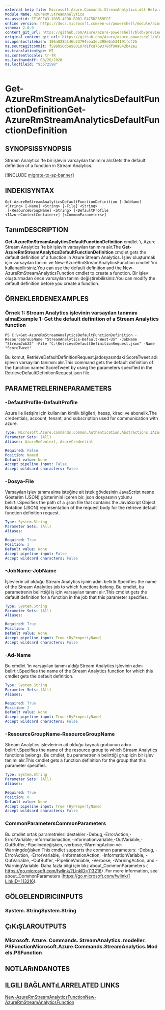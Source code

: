 ```yaml
---
external help file: Microsoft.Azure.Commands.StreamAnalytics.dll-Help.xml
Module Name: AzureRM.StreamAnalytics
ms.assetid: EF16CE43-1035-4ED0-B9D1-E475DF659ECE
online version: https://docs.microsoft.com/en-us/powershell/module/azurerm.streamanalytics/get-azurermstreamanalyticsdefaultfunctiondefinition
schema: 2.0.0
content_git_url: https://github.com/Azure/azure-powershell/blob/preview/src/ResourceManager/StreamAnalytics/Commands.StreamAnalytics/help/Get-AzureRmStreamAnalyticsDefaultFunctionDefinition.md
original_content_git_url: https://github.com/Azure/azure-powershell/blob/preview/src/ResourceManager/StreamAnalytics/Commands.StreamAnalytics/help/Get-AzureRmStreamAnalyticsDefaultFunctionDefinition.md
ms.openlocfilehash: 106a028b146b33794eba3ec398e0a534191fd425
ms.sourcegitcommit: f599b50d5e980197d1fca769378df90a842b42a1
ms.translationtype: MT
ms.contentlocale: tr-TR
ms.lasthandoff: 08/20/2020
ms.locfileid: "93572598"
---
```

# <span data-ttu-id="45429-101">Get-AzureRmStreamAnalyticsDefaultFunctionDefinition</span><span class="sxs-lookup"><span data-stu-id="45429-101">Get-AzureRmStreamAnalyticsDefaultFunctionDefinition</span></span>

## <span data-ttu-id="45429-102">SYNOPSIS</span><span class="sxs-lookup"><span data-stu-id="45429-102">SYNOPSIS</span></span>
<span data-ttu-id="45429-103">Stream Analytics 'te bir işlevin varsayılan tanımını alır.</span><span class="sxs-lookup"><span data-stu-id="45429-103">Gets the default definition of a function in Stream Analytics.</span></span>

[!INCLUDE [migrate-to-az-banner](../../includes/migrate-to-az-banner.md)]

## <span data-ttu-id="45429-104">INDEKI</span><span class="sxs-lookup"><span data-stu-id="45429-104">SYNTAX</span></span>

```
Get-AzureRmStreamAnalyticsDefaultFunctionDefinition [-JobName] <String> [-Name] <String> [-File] <String>
 [-ResourceGroupName] <String> [-DefaultProfile <IAzureContextContainer>] [<CommonParameters>]
```

## <span data-ttu-id="45429-105">Tanım</span><span class="sxs-lookup"><span data-stu-id="45429-105">DESCRIPTION</span></span>
<span data-ttu-id="45429-106">**Get-AzureRmStreamAnalyticsDefaultFunctionDefinition** cmdlet 'ı, Azure Stream Analytics 'te bir işlevin varsayılan tanımını alır.</span><span class="sxs-lookup"><span data-stu-id="45429-106">The **Get-AzureRmStreamAnalyticsDefaultFunctionDefinition** cmdlet gets the default definition of a function in Azure Stream Analytics.</span></span>
<span data-ttu-id="45429-107">İşlev oluşturmak için varsayılan tanımı ve New-AzureRmStreamAnalyticsFunction cmdlet 'ini kullanabilirsiniz.</span><span class="sxs-lookup"><span data-stu-id="45429-107">You can use the default definition and the New-AzureRmStreamAnalyticsFunction cmdlet to create a function.</span></span>
<span data-ttu-id="45429-108">Bir işlev oluşturmadan önce varsayılan tanımı değiştirebilirsiniz.</span><span class="sxs-lookup"><span data-stu-id="45429-108">You can modify the default definition before you create a function.</span></span>

## <span data-ttu-id="45429-109">ÖRNEKLERDEN</span><span class="sxs-lookup"><span data-stu-id="45429-109">EXAMPLES</span></span>

### <span data-ttu-id="45429-110">Örnek 1: Stream Analytics işlevinin varsayılan tanımını alma</span><span class="sxs-lookup"><span data-stu-id="45429-110">Example 1: Get the default definition of a Stream Analytics function</span></span>
```
PS C:\>Get-AzureRmStreamAnalyticsDefaultFunctionDefinition -ResourceGroupName "StreamAnalytics-Default-West-US" -JobName "StreamJob22" -File "C:\RetrieveDefaultDefinitionRequest.json" -Name "ScoreTweet"
```

<span data-ttu-id="45429-111">Bu komut, RetrieveDefaultDefinitionRequest.jsdosyasındaki ScoreTweet adlı işlevin varsayılan tanımını alır.</span><span class="sxs-lookup"><span data-stu-id="45429-111">This command gets the default definition of the function named ScoreTweet by using the parameters specified in the RetrieveDefaultDefinitionRequest.json file.</span></span>

## <span data-ttu-id="45429-112">PARAMETRELERINE</span><span class="sxs-lookup"><span data-stu-id="45429-112">PARAMETERS</span></span>

### <span data-ttu-id="45429-113">-DefaultProfile</span><span class="sxs-lookup"><span data-stu-id="45429-113">-DefaultProfile</span></span>
<span data-ttu-id="45429-114">Azure ile iletişim için kullanılan kimlik bilgileri, hesap, kiracı ve abonelik.</span><span class="sxs-lookup"><span data-stu-id="45429-114">The credentials, account, tenant, and subscription used for communication with azure.</span></span>

```yaml
Type: Microsoft.Azure.Commands.Common.Authentication.Abstractions.IAzureContextContainer
Parameter Sets: (All)
Aliases: AzureRmContext, AzureCredential

Required: False
Position: Named
Default value: None
Accept pipeline input: False
Accept wildcard characters: False
```

### <span data-ttu-id="45429-115">-Dosya</span><span class="sxs-lookup"><span data-stu-id="45429-115">-File</span></span>
<span data-ttu-id="45429-116">Varsayılan işlev tanımı alma isteğine ait istek gövdesinin JavaScript nesne Gösterim (JSON) gösterimini içeren bir. json dosyasının yolunu belirtir.</span><span class="sxs-lookup"><span data-stu-id="45429-116">Specifies the path of a .json file that contains the JavaScript Object Notation (JSON) representation of the request body for the retrieve default function definition request.</span></span>

```yaml
Type: System.String
Parameter Sets: (All)
Aliases:

Required: True
Position: 3
Default value: None
Accept pipeline input: False
Accept wildcard characters: False
```

### <span data-ttu-id="45429-117">-JobName</span><span class="sxs-lookup"><span data-stu-id="45429-117">-JobName</span></span>
<span data-ttu-id="45429-118">İşlevlerin ait olduğu Stream Analytics işinin adını belirtir.</span><span class="sxs-lookup"><span data-stu-id="45429-118">Specifies the name of the Stream Analytics job to which functions belong.</span></span>
<span data-ttu-id="45429-119">Bu cmdlet, bu parametrenin belirttiği iş için varsayılan tanımı alır.</span><span class="sxs-lookup"><span data-stu-id="45429-119">This cmdlet gets the default definition for a function in the job that this parameter specifies.</span></span>

```yaml
Type: System.String
Parameter Sets: (All)
Aliases:

Required: True
Position: 1
Default value: None
Accept pipeline input: True (ByPropertyName)
Accept wildcard characters: False
```

### <span data-ttu-id="45429-120">-Ad</span><span class="sxs-lookup"><span data-stu-id="45429-120">-Name</span></span>
<span data-ttu-id="45429-121">Bu cmdlet 'in varsayılan tanımı aldığı Stream Analytics işlevinin adını belirtir.</span><span class="sxs-lookup"><span data-stu-id="45429-121">Specifies the name of the Stream Analytics function for which this cmdlet gets the default definition.</span></span>

```yaml
Type: System.String
Parameter Sets: (All)
Aliases:

Required: True
Position: 2
Default value: None
Accept pipeline input: True (ByPropertyName)
Accept wildcard characters: False
```

### <span data-ttu-id="45429-122">-ResourceGroupName</span><span class="sxs-lookup"><span data-stu-id="45429-122">-ResourceGroupName</span></span>
<span data-ttu-id="45429-123">Stream Analytics işlevlerinin ait olduğu kaynak grubunun adını belirtir.</span><span class="sxs-lookup"><span data-stu-id="45429-123">Specifies the name of the resource group to which Stream Analytics functions belongs.</span></span>
<span data-ttu-id="45429-124">Bu cmdlet, bu parametrenin belirttiği grup için bir işlev tanımı alır.</span><span class="sxs-lookup"><span data-stu-id="45429-124">This cmdlet gets a function definition for the group that this parameter specifies.</span></span>

```yaml
Type: System.String
Parameter Sets: (All)
Aliases:

Required: True
Position: 0
Default value: None
Accept pipeline input: True (ByPropertyName)
Accept wildcard characters: False
```

### <span data-ttu-id="45429-125">CommonParameters</span><span class="sxs-lookup"><span data-stu-id="45429-125">CommonParameters</span></span>
<span data-ttu-id="45429-126">Bu cmdlet ortak parametreleri destekler:-Debug,-ErrorAction,-ErrorVariable,-ınformationaction,-ınformationvariable,-OutVariable,-OutBuffer,-Pipelinedeğişken,-verbose,-WarningAction ve-Warningdeğişken.</span><span class="sxs-lookup"><span data-stu-id="45429-126">This cmdlet supports the common parameters: -Debug, -ErrorAction, -ErrorVariable, -InformationAction, -InformationVariable, -OutVariable, -OutBuffer, -PipelineVariable, -Verbose, -WarningAction, and -WarningVariable.</span></span> <span data-ttu-id="45429-127">Daha fazla bilgi için bkz about_CommonParameters ( https://go.microsoft.com/fwlink/?LinkID=113216) .</span><span class="sxs-lookup"><span data-stu-id="45429-127">For more information, see about_CommonParameters (https://go.microsoft.com/fwlink/?LinkID=113216).</span></span>

## <span data-ttu-id="45429-128">GÖLGELENDIRICI</span><span class="sxs-lookup"><span data-stu-id="45429-128">INPUTS</span></span>

### <span data-ttu-id="45429-129">System. String</span><span class="sxs-lookup"><span data-stu-id="45429-129">System.String</span></span>

## <span data-ttu-id="45429-130">ÇıKıŞLAR</span><span class="sxs-lookup"><span data-stu-id="45429-130">OUTPUTS</span></span>

### <span data-ttu-id="45429-131">Microsoft. Azure. Commands. StreamAnalytics. modeller. PSFunction</span><span class="sxs-lookup"><span data-stu-id="45429-131">Microsoft.Azure.Commands.StreamAnalytics.Models.PSFunction</span></span>

## <span data-ttu-id="45429-132">NOTLARıNDA</span><span class="sxs-lookup"><span data-stu-id="45429-132">NOTES</span></span>

## <span data-ttu-id="45429-133">ILGILI BAĞLANTıLAR</span><span class="sxs-lookup"><span data-stu-id="45429-133">RELATED LINKS</span></span>

[<span data-ttu-id="45429-134">New-AzureRmStreamAnalyticsFunction</span><span class="sxs-lookup"><span data-stu-id="45429-134">New-AzureRmStreamAnalyticsFunction</span></span>](./New-AzureRmStreamAnalyticsFunction.md)


